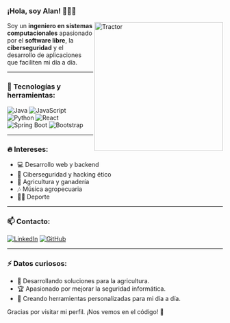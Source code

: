 ### ¡Hola, soy Alan! 👨‍💻🚜

<img src="[https://upload.wikimedia.org/wikipedia/commons/7/7e/Tractor_in_a_field.jpg](https://www.pexels.com/es-es/foto/tractor-verde-arando-los-campos-en-la-fotografia-de-enfoque-2933243/)" width="300" alt="Tractor" align="right" />

Soy un **ingeniero en sistemas computacionales** apasionado por el **software libre**, la **ciberseguridad** y el desarrollo de aplicaciones que faciliten mi día a día. 

---

### 🚀 Tecnologías y herramientas:

![Java](https://img.shields.io/badge/Java-ED8B00?style=for-the-badge&logo=java&logoColor=white)
![JavaScript](https://img.shields.io/badge/JavaScript-F7DF1E?style=for-the-badge&logo=javascript&logoColor=black)
![Python](https://img.shields.io/badge/Python-3776AB?style=for-the-badge&logo=python&logoColor=white)
![React](https://img.shields.io/badge/React-20232A?style=for-the-badge&logo=react&logoColor=61DAFB)
![Spring Boot](https://img.shields.io/badge/Spring_Boot-6DB33F?style=for-the-badge&logo=spring-boot&logoColor=white)
![Bootstrap](https://img.shields.io/badge/Bootstrap-563D7C?style=for-the-badge&logo=bootstrap&logoColor=white)

---

### 🔥 Intereses:
- 💻 Desarrollo web y backend
- 🔐 Ciberseguridad y hacking ético
- 🚜 Agricultura y ganadería
- 🎶 Música agropecuaria
- 🏋️‍♂️ Deporte

---

### 📫 Contacto:
[![LinkedIn](https://img.shields.io/badge/LinkedIn-0077B5?style=for-the-badge&logo=linkedin&logoColor=white)](https://www.linkedin.com/in/tuperfil/)
[![GitHub](https://img.shields.io/badge/GitHub-181717?style=for-the-badge&logo=github&logoColor=white)](https://github.com/tuusuario)

---

### ⚡ Datos curiosos:
- 🌱 Desarrollando soluciones para la agricultura.
- 🏆 Apasionado por mejorar la seguridad informática.
- 🎯 Creando herramientas personalizadas para mi día a día.

Gracias por visitar mi perfil. ¡Nos vemos en el código! 🚀
